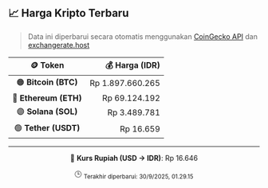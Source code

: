 

<!-- HARGA_KRIPTO -->
## 📈 Harga Kripto Terbaru

> Data ini diperbarui secara otomatis menggunakan [CoinGecko API](https://www.coingecko.com/) dan [exchangerate.host](https://exchangerate.host/)

<div align="center">

| 🪙 Token | 💰 Harga (IDR) |
|:------:|---------------:|
| 🟠 **Bitcoin (BTC)**   | Rp 1.897.660.265 |
| 🔵 **Ethereum (ETH)**  | Rp 69.124.192 |
| 🟣 **Solana (SOL)**    | Rp 3.489.781 |
| 🟢 **Tether (USDT)**   | Rp 16.659 |

---

💱 **Kurs Rupiah (USD → IDR)**: Rp 16.646

🕒 <sub>Terakhir diperbarui: 30/9/2025, 01.29.15</sub>

</div>
<!-- /HARGA_KRIPTO -->